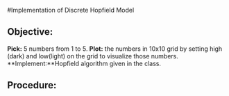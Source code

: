 #Implementation of Discrete Hopfield Model
## Objective:
**Pick:** 5 numbers from 1 to 5.
**Plot:** the numbers in 10x10 grid by setting high (dark) and low(light) on the grid to visualize those numbers.
**Implement:**Hopfield algorithm given in the class.

## Procedure:
